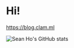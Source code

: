 # Hi!

https://blog.clam.ml

![Sean Ho's GitHub stats](https://github-readme-stats.vercel.app/api?username=sean0921&show_icons=true&theme=radical)

